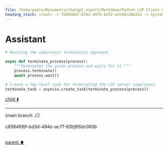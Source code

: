 ```yaml
---
file: /home/pedro/Documents/chatgpt_export/Markdown/Python LSP Client Writing.md
heading_stack: <root> -> fb86b0e7-bf62-4975-be52-afe44c28e2ea -> System -> 93a72920-b6b0-4849-ae9f-6a6bac06bf87 -> System -> aaa23743-d4b8-479a-9cf4-b7e357d2d973 -> User -> 3a85587d-63d2-4e15-a912-383beeee1f3b -> Assistant -> 2cbd10f3-6642-4021-9e90-a67e05827bf9 -> Tool -> 22a86aba-e3b8-4805-a841-9752070c999b -> Assistant -> Language Server Protocol (LSP) -> Features -> Workflow -> Writing a Python Client for LSP -> Example Libraries -> Example Code Outline -> aaa2528e-4c1f-4ad0-991b-16ed764da716 -> User -> 4a334677-9d0e-4635-afaa-e2795893b1a9 -> Assistant -> c3734514-9dae-4be3-8123-c1558578e838 -> Tool -> 0f6f37b3-6ec2-43a7-b76f-bae08d4ce51c -> Assistant -> 580895c4-5981-4f16-a55d-41ba1ab8af1e -> Assistant -> 6e38ed5a-91cb-43b9-986c-658dcecf8cf0 -> Tool -> 9fff6a60-716a-4a71-ba99-d15523367a56 -> Assistant -> aaa252ee-32d8-49fa-aa5b-565c1180a6e6 -> User -> ba806386-ffe6-41cf-bd96-214301f8b3d6 -> Assistant -> ffe0c567-a0f6-42e1-b0dd-ef6442fd4e14 -> Tool -> aaa28b11-8a59-4317-b066-13d7134b3907 -> User -> 76860d41-3d67-4ece-8738-74647d574dca -> Assistant -> 32ca632e-0f15-4dda-8d27-f3ef3e83beff -> Tool -> abfa122e-b2f6-4c37-832e-66748bf19c62 -> Assistant -> aaa209a3-7773-4ca2-9473-479aaadc814a -> User -> 26812516-6f32-4f78-a0e6-553e44345d36 -> Assistant -> 69d7accc-9cfe-45b7-a05f-eab38b6351b7 -> Tool -> f5bdc691-404f-4f93-8618-0981258c14be -> Assistant -> aaa2950f-5d6a-4d80-be4b-597d0ff3cbda -> User -> 9519ce73-c968-47de-a3fb-a950e01eca76 -> Assistant -> aaa22b11-5ad7-405f-81d9-1b58f4b5158a -> User -> 55ff28a1-4f0b-40a3-b77a-73327a1c41ac -> Assistant -> 1ad3b07a-9f6f-4c5e-ae69-edbb361c6e2c -> Tool -> 3c2d0575-e4bd-4eb4-88d7-d02d11841001 -> Assistant -> aaa2093f-3835-48ff-9b39-9ccc94ec4486 -> User -> e9d0cc8f-a396-47ea-8906-72e53afe3270 -> Assistant -> b19753a9-271b-40b1-af82-d29ff6fb24e8 -> Tool -> aaa28057-c4d6-4491-8563-d9abf5430677 -> User -> 6b9be56e-8ba1-4e7c-ac09-9124903f1670 -> Assistant -> 333a4dc3-2369-4f09-9cae-ade56e53facd -> Tool -> 958d1360-7faf-4c42-9c36-04abe066a22c -> Assistant -> 230741e9-fd12-4ab2-a88a-110d334848ca -> Assistant
---
```

# Assistant

```python
# Revising the subprocess termination approach

async def terminate_process(process):
    """Terminates the given process and waits for it."""
    process.terminate()
    await process.wait()

# Create a top-level task for terminating the LSP server subprocess
terminate_task = asyncio.create_task(terminate_process(process))
```

[child ⬇️](#c8584699-bd3d-484e-ac71-92bf65dc060b)

---

(main branch ⎇)
###### c8584699-bd3d-484e-ac71-92bf65dc060b
[parent ⬆️](#230741e9-fd12-4ab2-a88a-110d334848ca)
